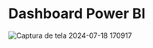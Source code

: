 # Dashboard Power BI

![Captura de tela 2024-07-18 170917](https://github.com/user-attachments/assets/39d07354-bc26-464b-8129-21d6d65a6362)
